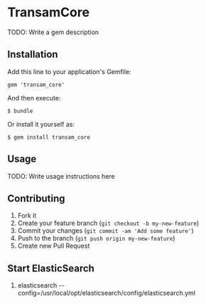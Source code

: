 # TransamCore

TODO: Write a gem description

## Installation

Add this line to your application's Gemfile:

    gem 'transam_core'

And then execute:

    $ bundle

Or install it yourself as:

    $ gem install transam_core

## Usage

TODO: Write usage instructions here

## Contributing

1. Fork it
2. Create your feature branch (`git checkout -b my-new-feature`)
3. Commit your changes (`git commit -am 'Add some feature'`)
4. Push to the branch (`git push origin my-new-feature`)
5. Create new Pull Request
             
## Start ElasticSearch
1.  elasticsearch --config=/usr/local/opt/elasticsearch/config/elasticsearch.yml
